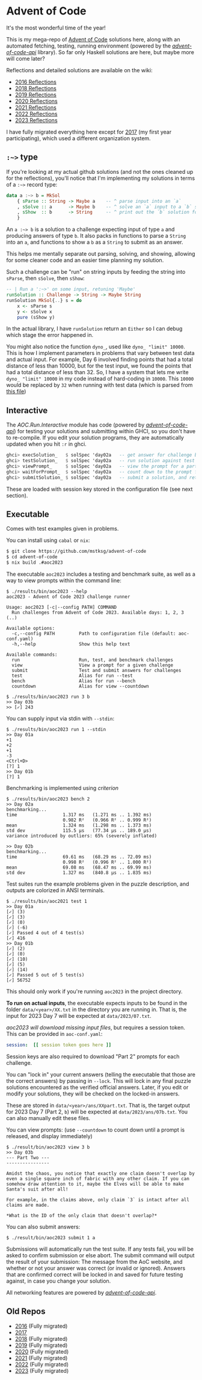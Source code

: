 Advent of Code
==============

It's the most wonderful time of the year!

This is my mega-repo of [Advent of Code][] solutions here, along with an
automated fetching, testing, running environment (powered by the
*[advent-of-code-api][]* library). So far only Haskell solutions are here, but
maybe more will come later?

[Advent of Code]: https://adventofcode.com/
[advent-of-code-api]: https://hackage.haskell.org/package/advent-of-code-api

Reflections and detailed solutions are available on the wiki:

*   [2016 Reflections](https://github.com/mstksg/advent-of-code/wiki/Reflections-2016)
*   [2018 Reflections](https://github.com/mstksg/advent-of-code/wiki/Reflections-2018)
*   [2019 Reflections](https://github.com/mstksg/advent-of-code/wiki/Reflections-2019)
*   [2020 Reflections](https://github.com/mstksg/advent-of-code/wiki/Reflections-2020)
*   [2021 Reflections](https://github.com/mstksg/advent-of-code/wiki/Reflections-2021)
*   [2022 Reflections](https://github.com/mstksg/advent-of-code/wiki/Reflections-2022)
*   [2023 Reflections](https://github.com/mstksg/advent-of-code/wiki/Reflections-2023)


I have fully migrated everything here except for [2017][] (my first year
participating), which used a different organization system.

[2017]: https://github.com/mstksg/advent-of-code-2017

## `:~>` type

If you're looking at my actual github solutions (and not the ones cleaned up
for the reflections), you'll notice that I'm implementing my solutions in terms
of a `:~>` record type:

```haskell
data a :~> b = MkSol
    { sParse :: String -> Maybe a    -- ^ parse input into an `a`
    , sSolve :: a      -> Maybe b    -- ^ solve an `a` input to a `b` solution
    , sShow  :: b      -> String     -- ^ print out the `b` solution for submission
    }
```

An `a :~> b` is a solution to a challenge expecting input of type `a` and
producing answers of type `b`.  It also packs in functions to parse a `String`
into an `a`, and functions to show a `b` as a `String` to submit as an answer.

This helps me mentally separate out parsing, solving, and showing, allowing for
some cleaner code and an easier time planning my solution.

Such a challenge can be "run" on string inputs by feeding the string into
`sParse`, then `sSolve`, then `sShow`:

```haskell
-- | Run a ':~>' on some input, retuning 'Maybe'
runSolution :: Challenge -> String -> Maybe String
runSolution MkSol{..} s = do
    x <- sParse s
    y <- sSolve x
    pure (sShow y)
```

In the actual library, I have `runSolution` return an `Either` so I can debug
which stage the error happened in.

You might also notice the function `dyno_`, used like `dyno_ "limit" 10000`.  This
is how I implement parameters in problems that vary between test data and
actual input.  For example, Day 6 involved finding points that had a total
distance of less than 10000, but for the test input, we found the points that
had a total distance of less than 32.  So, I have a system that lets me write
`dyno_ "limit" 10000` in my code instead of hard-coding in `10000`.  This
`10000` would be replaced by `32` when running with test data (which is parsed
from [this file][7btest])

[7btest]: https://github.com/mstksg/advent-of-code/blob/master/test-data/2018/06b.txt

Interactive
-----------

The *AOC.Run.Interactive* module has code (powered by *[advent-of-code-api][]*)
for testing your solutions and submitting within GHCI, so you don't have to
re-compile. If you edit your solution programs, they are automatically updated
when you hit `:r` in ghci.

```haskell
ghci> execSolution_   $ solSpec 'day02a   -- get answer for challenge based on solution
ghci> testSolution_   $ solSpec 'day02a   -- run solution against test suite
ghci> viewPrompt_     $ solSpec 'day02a   -- view the prompt for a part
ghci> waitForPrompt_  $ solSpec 'day02a   -- count down to the prompt for a part
ghci> submitSolution_ $ solSpec 'day02a   -- submit a solution, and retry after cooldown automatically
```

These are loaded with session key stored in the configuration file (see next
section).

Executable
----------

Comes with test examples given in problems.

You can install using `cabal` or `nix`:

```bash
$ git clone https://github.com/mstksg/advent-of-code
$ cd advent-of-code
$ nix build .#aoc2023
```

The executable `aoc2023` includes a testing and benchmark suite, as well as a
way to view prompts within the command line:

```
$ ./results/bin/aoc2023 --help
aoc2023 - Advent of Code 2023 challenge runner

Usage: aoc2023 [-c|--config PATH] COMMAND
  Run challenges from Advent of Code 2023. Available days: 1, 2, 3 (..)

Available options:
  -c,--config PATH         Path to configuration file (default: aoc-conf.yaml)
  -h,--help                Show this help text

Available commands:
  run                      Run, test, and benchmark challenges
  view                     View a prompt for a given challenge
  submit                   Test and submit answers for challenges
  test                     Alias for run --test
  bench                    Alias for run --bench
  countdown                Alias for view --countdown

$ ./results/bin/aoc2023 run 3 b
>> Day 03b
>> [✓] 243
```

You can supply input via stdin with `--stdin`:

```
$ ./results/bin/aoc2023 run 1 --stdin
>> Day 01a
+1
+2
+1
-3
<Ctrl+D>
[?] 1
>> Day 01b
[?] 1
```

Benchmarking is implemented using *criterion*

```
$ ./results/bin/aoc2023 bench 2
>> Day 02a
benchmarking...
time                 1.317 ms   (1.271 ms .. 1.392 ms)
                     0.982 R²   (0.966 R² .. 0.999 R²)
mean                 1.324 ms   (1.298 ms .. 1.373 ms)
std dev              115.5 μs   (77.34 μs .. 189.0 μs)
variance introduced by outliers: 65% (severely inflated)

>> Day 02b
benchmarking...
time                 69.61 ms   (68.29 ms .. 72.09 ms)
                     0.998 R²   (0.996 R² .. 1.000 R²)
mean                 69.08 ms   (68.47 ms .. 69.99 ms)
std dev              1.327 ms   (840.8 μs .. 1.835 ms)
```

Test suites run the example problems given in the puzzle description, and
outputs are colorized in ANSI terminals.

```
$ ./results/bin/aoc2021 test 1
>> Day 01a
[✓] (3)
[✓] (3)
[✓] (0)
[✓] (-6)
[✓] Passed 4 out of 4 test(s)
[✓] 416
>> Day 01b
[✓] (2)
[✓] (0)
[✓] (10)
[✓] (5)
[✓] (14)
[✓] Passed 5 out of 5 test(s)
[✓] 56752
```

This should only work if you're running `aoc2023` in the project directory.

**To run on actual inputs**, the executable expects inputs to be found in the
folder `data/<year>/XX.txt` in the directory you are running in.  That is, the input
for 2023 Day 7 will be expected at `data/2023/07.txt`.

*aoc2023 will download missing input files*, but requires a session token.
This can be provided in `aoc-conf.yaml`:

```yaml
session:  [[ session token goes here ]]
```

Session keys are also required to download "Part 2" prompts for each challenge.

You can "lock in" your current answers (telling the executable that those are
the correct answers) by passing in `--lock`.  This will lock in any final
puzzle solutions encountered as the verified official answers.  Later, if you
edit or modify your solutions, they will be checked on the locked-in answers.

These are stored in `data/<year>/ans/XXpart.txt`.  That is, the target output
for 2023 Day 7 (Part 2, `b`) will be expected at `data/2023/ans/07b.txt`.  You can
also manually edit these files.

You can view prompts: (use `--countdown` to count down until a prompt is
released, and display immediately)

```
$ ./result/bin/aoc2023 view 3 b
>> Day 03b
--- Part Two ---
----------------

Amidst the chaos, you notice that exactly one claim doesn't overlap by
even a single square inch of fabric with any other claim. If you can
somehow draw attention to it, maybe the Elves will be able to make
Santa's suit after all!

For example, in the claims above, only claim `3` is intact after all
claims are made.

*What is the ID of the only claim that doesn't overlap?*
```

You can also submit answers:

```
$ ./result/bin/aoc2023 submit 1 a
```

Submissions will automatically run the test suite.  If any tests fail, you will
be asked to confirm submission or else abort.  The submit command will output
the result of your submission: The message from the AoC website, and whether or
not your answer was correct (or invalid or ignored).  Answers that are
confirmed correct will be locked in and saved for future testing against, in
case you change your solution.

All networking features are powered by *[advent-of-code-api][]*.

Old Repos
---------

* [2016](https://github.com/mstksg/advent-of-code-2016) (Fully migrated)
* [2017](https://github.com/mstksg/advent-of-code-2017)
* [2018](https://github.com/mstksg/advent-of-code-2018) (Fully migrated)
* [2019](https://github.com/mstksg/advent-of-code-2019) (Fully migrated)
* [2020](https://github.com/mstksg/advent-of-code-2020) (Fully migrated)
* [2021](https://github.com/mstksg/advent-of-code-2021) (Fully migrated)
* [2022](https://github.com/mstksg/advent-of-code-2022) (Fully migrated)
* [2023](https://github.com/mstksg/advent-of-code-2023) (Fully migrated)

